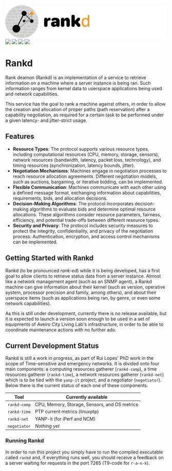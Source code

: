 <img src="docs/logo/long.png"  width="500" height="102">
<a href="https://code.nap.av.it.pt/ruieduardo.fa.lopes/rankd/-/wikis/home" rel="some text"><img src="https://img.shields.io/badge/wiki-repo%20wiki-blue"></a>
<img src="https://img.shields.io/badge/build-none-inactive">
<img src="https://img.shields.io/badge/docs-none-inactive">
<img src="https://img.shields.io/badge/version-0.1.0%20(alpha)-green">

# Rankd

Rank deamon (Rankd) is an implementation of a service to retrieve information on a machine where a server instance is being ran. Such information ranges from kernel data to userspace applications being used and network capabilities.

This service has the goal to rank a machine against others, in order to allow the creation and allocation of proper paths (path reservation) after a capability negotiation, as required for a certain task to be performed under a given latency- and jitter-strict usage.

## Features

* **Resource Types**: The protocol supports various resource types, including computational resources (CPU, memory, storage, sensors), network resources (bandwidth, latency, packet loss, technology), and timing resources (synchronization, latency bounds, jitter).
* **Negotiation Mechanisms**: Machines engage in negotiation processes to reach resource allocation agreements. Different negotiation models, such as auctions, bargaining, or iterative bidding, can be implemented.
* **Flexible Communication**: Machines communicate with each other using a defined message format, exchanging information about capabilities, requirements, bids, and allocation decisions.
* **Decision-Making Algorithms**: The protocol incorporates decision-making algorithms to evaluate bids and determine optimal resource allocations. These algorithms consider resource parameters, fairness, efficiency, and potential trade-offs between different resource types.
* **Security and Privacy**: The protocol includes security measures to protect the integrity, confidentiality, and privacy of the negotiation process. Authentication, encryption, and access control mechanisms can be implemented.

## Getting Started with Rankd

Rankd (to be pronounced _rank-ed_) while it is being developed, has a first goal to allow clients to retrieve status data from a server instance. Almost like a network management agent (such as an SNMP agent), a Rankd machine can give information about their kernel (such as version, operative system, processor precision and family, among others), and about their userspace items (such as applications being ran, by genre, or even some network capabilities).

As this is still under development, currently there is no release available, but it is expected to launch a version soon enough to be used in a set of equipments of Aveiro City Living Lab's infrastructure, in order to be able to coordinate maintenance actions with no further ado.

## Current Development Status

Rankd is still a work in progress, as part of Rui Lopes' PhD work in the scope of Time-sensitive and emergency networks. It is divided onto four main components: a computing resources gatherer (`rankd-comp`), a time resources gatherer (`rankd-time`), a network resources gatherer (`rankd-net`) which is to be tied with the `yanp-it` project, and a negotiator (`negotiator`). Below there is the current status of each one of these components.

| **Tool**      | **Currently available**                       |
|---------------|-----------------------------------------------|
| `rankd-comp`  | CPU, Memory, Storage, Sensors, and OS metrics |
| `rankd-time`  | PTP current metrics (linuxptp)                |
| `rankd-net`   | YANP-it (for iPerf and NCM)                   |
| `negotiator`  | _Nothing yet_                                 |

### Running Rankd

In order to run this project you simply have to run the compiled executable called `rankd` and, if everything runs well, you should receive a feedback on a server waiting for requests in the port 7265 (T9-code for `r-a-n-k`).
